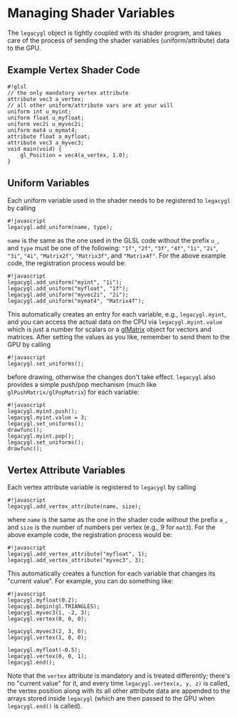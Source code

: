 # Managing Shader Variables #

The `legacygl` object is tightly coupled with its shader program, and takes care of the process of sending the shader variables (uniform/attribute) data to the GPU.

## Example Vertex Shader Code ##
```
#!glsl
// the only mandatory vertex attribute
attribute vec3 a_vertex;
// all other uniform/attribute vars are at your will
uniform int u_myint;
uniform float u_myfloat;
uniform vec2i u_myvec2i;
uniform mat4 u_mymat4;
attribute float a_myfloat;
attribute vec3 a_myvec3;
void main(void) {
    gl_Position = vec4(a_vertex, 1.0);
}
```

## Uniform Variables ##

Each uniform variable used in the shader needs to be registered to `legacygl` by calling
```
#!javascript
legacygl.add_uniform(name, type);
```

`name` is the same as the one used in the GLSL code without the prefix `u_`, and `type` must be one of the following: `"1f"`, `"2f"`, `"3f"`, `"4f"`, `"1i"`, `"2i"`, `"3i"`, `"4i"`, `"Matrix2f"`, `"Matrix3f"`, and `"Matrix4f"`. For the above example code, the registration process would be:
```
#!javascript
legacygl.add_uniform("myint", "1i");
legacygl.add_uniform("myfloat", "1f");
legacygl.add_uniform("myvec2i", "2i");
legacygl.add_uniform("mymat4", "Matrix4f");
```

This automatically creates an entry for each variable, e.g., `legacygl.myint`, and you can access the actual data on the CPU via `legacygl.myint.value` which is just a number for scalars or a [glMatrix](http://glmatrix.net) object for vectors and matrices. After setting the values as you like, remember to send them to the GPU by calling
```
#!javascript
legacygl.set_uniforms();
```
before drawing, otherwise the changes don't take effect. `legacygl` also provides a simple push/pop mechanism (much like `glPushMatrix/glPopMatrix`) for each variable:
```
#!javascript
legacygl.myint.push();
legacygl.myint.value = 3;
legacygl.set_uniforms();
drawfunc();
legacygl.myint.pop();
legacygl.set_uniforms();
drawfunc();
```

## Vertex Attribute Variables ##

Each vertex attribute variable is registered to `legacygl` by calling
```
#!javascript
legacygl.add_vertex_attribute(name, size);
```
where `name` is the same as the one in the shader code without the prefix `a_`, and `size` is the number of numbers per vertex (e.g., 9 for `mat3`). For the above example code, the registration process would be:
```
#!javascript
legacygl.add_vertex_attribute("myfloat", 1);
legacygl.add_vertex_attribute("myvec3", 3);
```
This automatically creates a function for each variable that changes its "current value". For example, you can do something like:
```
#!javascript
legacygl.myfloat(0.2);
legacygl.begin(gl.TRIANGLES);
legacygl.myvec3(1, -2, 3);
legacygl.vertex(0, 0, 0);

legacygl.myvec3(2, 3, 0);
legacygl.vertex(1, 0, 0);

legacygl.myfloat(-0.5);
legacygl.vertex(0, 0, 1);
legacygl.end();
```
Note that the `vertex` attribute is mandatory and is treated differently; there's no "current value" for it, and every time `legacygl.vertex(x, y, z)` is called, the vertex position along with its all other attribute data are appended to the arrays stored inside `legacygl` (which are then passed to the GPU when `legacygl.end()` is called).